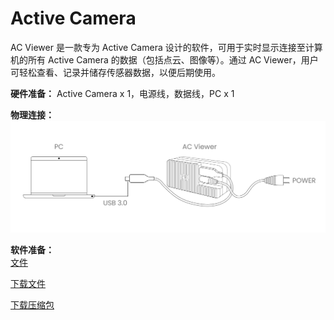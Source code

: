# Active Camera  

AC Viewer 是一款专为 Active Camera 设计的软件，可用于实时显示连接至计算机的所有 Active Camera 的数据（包括点云、图像等）。通过 AC Viewer，用户可轻松查看、记录并储存传感器数据，以便后期使用。  

**硬件准备：** Active Camera x 1，电源线，数据线，PC x 1  

**物理连接：**
![图片alt](../image/quick_start.png)  

**软件准备：**  
<a href="https://www.livoxtech.com/3296f540ecf5458a8829e01cf429798e/downloads/Livox%20%E7%82%B9%E4%BA%91%E7%89%B9%E6%80%A7.pdf" target="_blank">文件</a>

[下载文件](https://www.livoxtech.com/3296f540ecf5458a8829e01cf429798e/downloads/Livox%20%E7%82%B9%E4%BA%91%E7%89%B9%E6%80%A7.pdf)  

[下载压缩包](https://terra-1-g.djicdn.com/65c028cd298f4669a7f0e40e50ba1131/Download/update/Livox%20Viewer%200.8.0.7z)  
